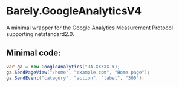 # Barely.GoogleAnalyticsV4
A minimal wrapper for the Google Analytics Measurement Protocol supporting netstandard2.0.

## Minimal code:
```c#
var ga = new GoogleAnalytics("UA-XXXXX-Y);
ga.SendPageView("/home", "example.com", "Home page");
ga.SendEvent("category", "action", "label", "300");
```